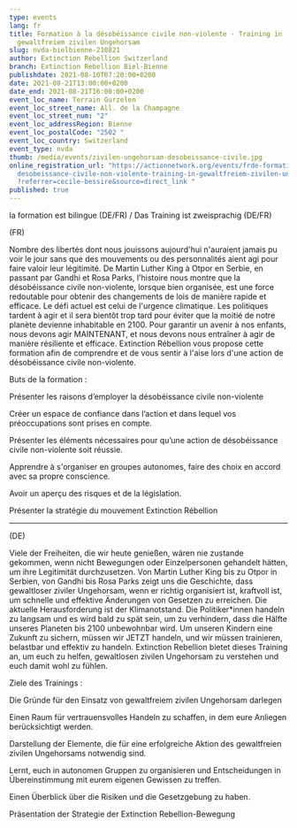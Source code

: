 ```yaml
---
type: events
lang: fr
title: Formation à la désobéissance civile non-violente · Training in
  gewaltfreiem zivilen Ungehorsam
slug: nvda-bielbienne-210821
author: Extinction Rebellion Switzerland
branch: Extinction Rebellion Biel-Bienne
publishdate: 2021-08-10T07:20:00+0200
date: 2021-08-21T13:00:00+0200
date_end: 2021-08-21T16:00:00+0200
event_loc_name: Terrain Gurzelen
event_loc_street_name: All. de la Champagne
event_loc_street_num: "2"
event_loc_addressRegion: Bienne
event_loc_postalCode: "2502 "
event_loc_country: Switzerland
event_type: nvda
thumb: /media/events/zivilen-ungehorsam-desobeissance-civile.jpg
online_registration_url: "https://actionnetwork.org/events/frde-formation-a-la-\
  desobeissance-civile-non-violente-training-in-gewaltfreiem-zivilen-ungehorsam\
  ?referrer=cecile-bessire&source=direct_link "
published: true
---
```

la formation est bilingue (DE/FR) / Das Training ist zweisprachig (DE/FR)

(FR)

Nombre des libertés dont nous jouissons aujourd'hui n'auraient jamais pu voir le jour sans que des mouvements ou des personnalités aient agi pour faire valoir leur légitimité. De Martin Luther King à Otpor en Serbie, en passant par Gandhi et Rosa Parks, l'histoire nous montre que la désobéissance civile non-violente, lorsque bien organisée, est une force redoutable pour obtenir des changements de lois de manière rapide et efficace. Le défi actuel est celui de l'urgence climatique. Les politiques tardent à agir et il sera bientôt trop tard pour éviter que la moitié de notre planète devienne inhabitable en 2100. Pour garantir un avenir à nos enfants, nous devons agir MAINTENANT, et nous devons nous entraîner à agir de manière résiliente et efficace. Extinction Rébellion vous propose cette formation afin de comprendre et de vous sentir à l'aise lors d'une action de désobéissance civile non-violente.

Buts de la formation :

Présenter les raisons d’employer la désobéissance civile non-violente

Créer un espace de confiance dans l’action et dans lequel vos préoccupations sont prises en compte.

Présenter les éléments nécessaires pour qu’une action de désobéissance civile non-violente soit réussie.

Apprendre à s'organiser en groupes autonomes, faire des choix en accord avec sa propre conscience.

Avoir un aperçu des risques et de la législation.

Présenter la stratégie du mouvement Extinction Rébellion

- - -

(DE)

Viele der Freiheiten, die wir heute genießen, wären nie zustande gekommen, wenn nicht Bewegungen oder Einzelpersonen gehandelt hätten, um ihre Legitimität durchzusetzen. Von Martin Luther King bis zu Otpor in Serbien, von Gandhi bis Rosa Parks zeigt uns die Geschichte, dass gewaltloser ziviler Ungehorsam, wenn er richtig organisiert ist, kraftvoll ist, um schnelle und effektive Änderungen von Gesetzen zu erreichen. Die aktuelle Herausforderung ist der Klimanotstand. Die Politiker*innen handeln zu langsam und es wird bald zu spät sein, um zu verhindern, dass die Hälfte unseres Planeten bis 2100 unbewohnbar wird. Um unseren Kindern eine Zukunft zu sichern, müssen wir JETZT handeln, und wir müssen trainieren, belastbar und effektiv zu handeln. Extinction Rebellion bietet dieses Training an, um euch zu helfen, gewaltlosen zivilen Ungehorsam zu verstehen und euch damit wohl zu fühlen.

Ziele des Trainings :

Die Gründe für den Einsatz von gewaltfreiem zivilen Ungehorsam darlegen

Einen Raum für vertrauensvolles Handeln zu schaffen, in dem eure Anliegen berücksichtigt werden.

Darstellung der Elemente, die für eine erfolgreiche Aktion des gewaltfreien zivilen Ungehorsams notwendig sind.

Lernt, euch in autonomen Gruppen zu organisieren und Entscheidungen in Übereinstimmung mit eurem eigenen Gewissen zu treffen.

Einen Überblick über die Risiken und die Gesetzgebung zu haben.

Präsentation der Strategie der Extinction Rebellion-Bewegung
